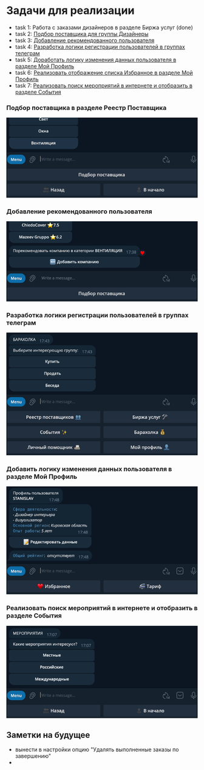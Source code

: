 # Задачи для реализации

- task 1: Работа с заказами дизайнеров в разделе Биржа услуг (done)
- task 2: [Подбор поставщика для группы Дизайнеры](#task2)
- task 3: [Добавление рекомендованного пользователя](#task3) 
- task 4: [Разработка логики регистрации пользователей в группах телеграм](#task4) 
- task 5: [Доработать логику изменения данных пользователя в разделе Мой Профиль](#task5) 
- task 6: [Реализовать отображение списка Избранное в разделе Мой Профиль](#task6) 
- task 7: [Реализовать поиск мероприятий в интернете и отобразить в разделе События](#task7) 


### <a name="task2"></a> Подбор поставщика в разделе Реестр Поставщика

![img_1.png](img_1.png)


### <a name="task3"></a> Добавление рекомендованного пользователя

![img_2.png](img_2.png)


### <a name="task4"></a> Разработка логики регистрации пользователей в группах телеграм

![img_3.png](img_3.png)


### <a name="task5"></a> Добавить логику изменения данных пользователя в разделе Мой Профиль

![img_4.png](img_4.png)



### <a name="task7"></a> Реализовать поиск мероприятий в интернете и отобразить в разделе События

![img.png](img_5.png)


## Заметки на будущее
- вынести в настройки опцию "Удалять выполненные заказы по завершению"
- 